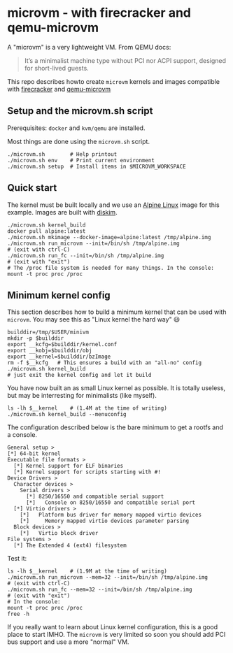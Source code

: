 # microvm - with firecracker and qemu-microvm

A "microvm" is a very lightweight VM. From QEMU docs:

> It’s a minimalist machine type without PCI nor ACPI support, designed for short-lived guests.

This repo describes howto create `microvm` kernels and images
compatible with [firecracker](
https://github.com/firecracker-microvm/firecracker) and
[qemu-microvm](https://qemu.readthedocs.io/en/latest/system/i386/microvm.html)


## Setup and the microvm.sh script

Prerequisites: `docker` and `kvm/qemu` are installed.

Most things are done using the `microvm.sh` script.
```
./microvm.sh        # Help printout
./microvm.sh env    # Print current environment
./microvm.sh setup  # Install items in $MICROVM_WORKSPACE
```

## Quick start

The kernel must be built locally and we use an [Alpine Linux](
https://www.alpinelinux.org/) image for this example. Images are built
with [diskim]().

```
./microvm.sh kernel_build
docker pull alpine:latest
./microvm.sh mkimage --docker-image=alpine:latest /tmp/alpine.img
./microvm.sh run_microvm --init=/bin/sh /tmp/alpine.img
# (exit with ctrl-C)
./microvm.sh run_fc --init=/bin/sh /tmp/alpine.img
# (exit with "exit")
# The /proc file system is needed for many things. In the console:
mount -t proc proc /proc
```


## Minimum kernel config

This section describes how to build a minimum kernel that can be used
with `microvm`. You may see this as "Linux kernel the hard way" :smiley:

```
builddir=/tmp/$USER/minivm
mkdir -p $builddir
export __kcfg=$builddir/kernel.conf
export __kobj=$builddir/obj
export __kernel=$builddir/bzImage
rm -f $__kcfg   # This ensures a build with an "all-no" config
./microvm.sh kernel_build
# just exit the kernel config and let it build
```

You have now built an as small Linux kernel as possible. It is totally
useless, but may be interresting for minimalists (like myself).

```
ls -lh $__kernel    # (1.4M at the time of writing)
./microvm.sh kernel_build --menuconfig
```

The configuration described below is the bare minimum to get a rootfs
and a console.

```
General setup >
[*] 64-bit kernel
Executable file formats >
  [*] Kernel support for ELF binaries
  [*] Kernel support for scripts starting with #!
Device Drivers >
  Character devices >
    Serial drivers >
	  [*] 8250/16550 and compatible serial support
	  [*]   Console on 8250/16550 and compatible serial port
  [*] Virtio drivers >
    [*]   Platform bus driver for memory mapped virtio devices
	[*]     Memory mapped virtio devices parameter parsing
  Block devices >
    [*]   Virtio block driver  
File systems >
  [*] The Extended 4 (ext4) filesystem
```

Test it:
```
ls -lh $__kernel    # (1.9M at the time of writing)
./microvm.sh run_microvm --mem=32 --init=/bin/sh /tmp/alpine.img
# (exit with ctrl-C)
./microvm.sh run_fc --mem=32 --init=/bin/sh /tmp/alpine.img
# (exit with "exit")
# In the console:
mount -t proc proc /proc
free -h
```

If you really want to learn about Linux kernel configuration, this is
a good place to start IMHO. The `microvm` is very limited so soon you
should add PCI bus support and use a more "normal" VM.

